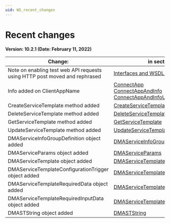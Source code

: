 ```yaml
---
uid: WS_recent_changes
---
```


# Recent changes

**Version: 10.2.1 (Date: February 11, 2022)**



| Change:                                                                    | in section(s):                                                                                                                                                                                                                     |
|----------------------------------------------------------------------------|------------------------------------------------------------------------------------------------------------------------------------------------------------------------------------------------------------------------------------|
| Note on enabling test web API requests using HTTP post moved and rephrased | [Interfaces and WSDL files](xref:Interfaces_and_WSDL_files)                                                                                                                                                           |
| Info added on ClientAppName                                                | [ConnectApp](xref:ConnectApp) <br> [ConnectAppAndInfo](xref:ConnectAppAndInfo)<br> [ConnectAppAndInfoUsingTicket](xref:ConnectAppAndInfoUsingTicket) |
| CreateServiceTemplate method added                                         | [CreateServiceTemplate](xref:CreateServiceTemplate)                                                                                                                                                      |
| DeleteServiceTemplate method added                                         | [DeleteServiceTemplate](xref:DeleteServiceTemplate)                                                                                                                                                      |
| GetServiceTemplate method added                                            | [GetServiceTemplate](xref:GetServiceTemplate)                                                                                                                                                            |
| UpdateServiceTemplate method added                                         | [UpdateServiceTemplate](xref:UpdateServiceTemplate)                                                                                                                                                      |
| DMAServiceInfoGroupDefinition object added                                 | [DMAServiceInfoGroupDefinition](xref:DMAServiceInfoGroupDefinition)                                                                                                                                         |
| DMAServiceParams object added                                              | [DMAServiceParams](xref:DMAServiceParams)                                                                                                                                                                   |
| DMAServiceTemplate object added                                            | [DMAServiceTemplate](xref:DMAServiceTemplate)                                                                                                                                                               |
| DMAServiceTemplateConfigurationTrigger object added                        | [DMAServiceTemplateConfigurationTrigger](xref:DMAServiceTemplateConfigurationTrigger)                                                                                                                       |
| DMAServiceTemplateRequiredData object added                                | [DMAServiceTemplateRequiredData](xref:DMAServiceTemplateRequiredData)                                                                                                                                       |
| DMAServiceTemplateRequiredInputData object added                           | [DMAServiceTemplateRequiredInputData](xref:DMAServiceTemplateRequiredInputData)                                                                                                                             |
| DMASTString object added                                                   | [DMASTString](xref:DMASTString)                                                                                                                                                                             |
